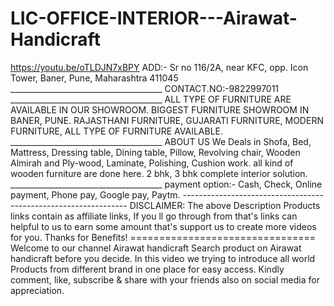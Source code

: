 # LIC-OFFICE-INTERIOR---Airawat-Handicraft
https://youtu.be/oTLDJN7xBPY     ADD:- Sr no 116/2A, near KFC, opp. Icon Tower, Baner, Pune, Maharashtra 411045 ______________________________________ CONTACT.NO:-9822997011 ______________________________________ ALL TYPE OF FURNITURE ARE AVAILABLE IN OUR SHOWROOM. BIGGEST FURNITURE SHOWROOM IN BANER, PUNE. RAJASTHANI FURNITURE, GUJARATI FURNITURE, MODERN FURNITURE, ALL TYPE OF FURNITURE AVAILABLE. ______________________________________ ABOUT US We Deals in Shofa, Bed, Mattress, Dressing table, Dining table, Pillow, Revolving chair, Wooden Almirah and Ply-wood, Laminate, Polishing, Cushion work. all kind of wooden furniture are done here. 2 bhk, 3 bhk complete interior solution. ______________________________________ payment option:- Cash, Check, Online payment, Phone pay, Google pay, Paytm. ---------------------------------------------------------------- DISCLAIMER: The above Description Products links contain as affiliate links, If you ll go through from that's links can helpful to us to earn some amount that's support us to create more videos for you. Thanks for Benefits! ================================ Welcome to our channel Airawat handicraft Search product on Airawat handicraft before you decide. In this video we trying to introduce all world Products from different brand in one place for easy access. Kindly comment, like, subscribe &amp; share with your friends also on social media for appreciation.
